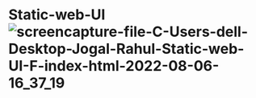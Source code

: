 # Static-web-UI![screencapture-file-C-Users-dell-Desktop-Jogal-Rahul-Static-web-UI-F-index-html-2022-08-06-16_37_19](https://user-images.githubusercontent.com/111748715/185941600-bba818f4-8940-47af-ba3a-6c4697fdda1b.png)

